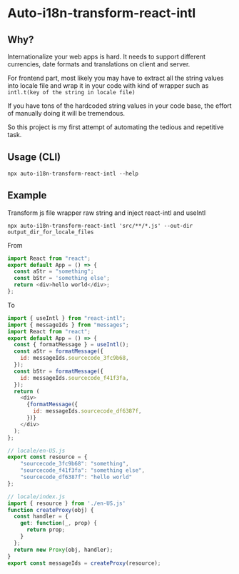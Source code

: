 # Auto-i18n-transform-react-intl

## Why?
Internationalize your web apps is hard. It needs to support different currencies, date formats and translations on client and server. 

For frontend part, most likely you may have to extract all the string values into locale file and wrap it in your code with kind of wrapper such as `intl.t(key of the string in locale file)`

If you have tons of the hardcoded string values in your code base, the effort of manually doing it will be tremendous.

So this project is my first attempt of automating the tedious and repetitive task.

## Usage (CLI)
```npx
npx auto-i18n-transform-react-intl --help
```



## Example

Transform js file wrapper raw string and inject react-intl and useIntl 
```npx
npx auto-i18n-transform-react-intl 'src/**/*.js' --out-dir output_dir_for_locale_files
```
From 
```js
import React from "react";
export default App = () => {
  const aStr = "something";
  const bStr = 'something else';
  return <div>hello world</div>;
};
```
To
```js
import { useIntl } from "react-intl";
import { messageIds } from "messages";
import React from "react";
export default App = () => {
  const { formatMessage } = useIntl();
  const aStr = formatMessage({
    id: messageIds.sourcecode_3fc9b68,
  });
  const bStr = formatMessage({
    id: messageIds.sourcecode_f41f3fa,
  });
  return (
    <div>
      {formatMessage({
        id: messageIds.sourcecode_df6387f,
      })}
    </div>
  );
};
```
```js
// locale/en-US.js
export const resource = {
    "sourcecode_3fc9b68": "something",
    "sourcecode_f41f3fa": "something else",
    "sourcecode_df6387f": "hello world"
};
```
```js
// locale/index.js
import { resource } from './en-US.js'
function createProxy(obj) {
  const handler = {
    get: function(_, prop) {
      return prop;
    }
  };
  return new Proxy(obj, handler);
}
export const messageIds = createProxy(resource);
```

